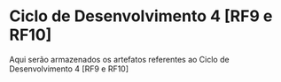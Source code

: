 Ciclo de Desenvolvimento 4 [RF9 e RF10]
=======================================

Aqui serão armazenados os artefatos referentes ao Ciclo de Desenvolvimento 4 [RF9 e RF10]
